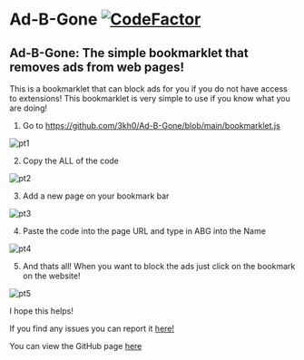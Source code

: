 # Ad-B-Gone [![CodeFactor](https://www.codefactor.io/repository/github/3kh0/ad-b-gone/badge/main)](https://www.codefactor.io/repository/github/3kh0/ad-b-gone/overview/main)
## Ad-B-Gone: The simple bookmarklet that removes ads from web pages!
This is a bookmarklet that can block ads for you if you do not have access to extensions! This bookmarklet is very simple to use if you know what you are doing!

1. Go to https://github.com/3kh0/Ad-B-Gone/blob/main/bookmarklet.js

![pt1](https://i.ibb.co/2MMMx6Q/2021-05-22-0qc-Kleki.png)

2. Copy the ALL of the code

![pt2](https://i.ibb.co/bLyPPvm/2021-05-22-0qj-Kleki.png)


3. Add a new page on your bookmark bar

![pt3](https://i.ibb.co/wKTgBxw/Screenshot-2021-05-21-5-59-30-PM.png)


4. Paste the code into the page URL and type in ABG into the Name

![pt4](https://i.ibb.co/VgYbv8X/Screenshot-2021-05-21-5-59-52-PM.png)

5. And thats all! When you want to block the ads just click on the bookmark on the website!

![pt5](https://i.ibb.co/D1Tsk9x/2021-05-22-0qv-Kleki.png)

I hope this helps! 

If you find any issues you can report it [here!](https://github.com/3kh0/Ad-B-Gone/issues)

You can view the GitHub page [here](https://github.com/3kh0/Ad-B-Gone)
